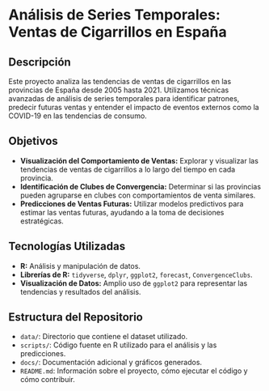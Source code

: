 # Análisis de Series Temporales: Ventas de Cigarrillos en España

## Descripción
Este proyecto analiza las tendencias de ventas de cigarrillos en las provincias de España desde 2005 hasta 2021. Utilizamos técnicas avanzadas de análisis de series temporales para identificar patrones, predecir futuras ventas y entender el impacto de eventos externos como la COVID-19 en las tendencias de consumo.

## Objetivos
- **Visualización del Comportamiento de Ventas:** Explorar y visualizar las tendencias de ventas de cigarrillos a lo largo del tiempo en cada provincia.
- **Identificación de Clubes de Convergencia:** Determinar si las provincias pueden agruparse en clubes con comportamientos de venta similares.
- **Predicciones de Ventas Futuras:** Utilizar modelos predictivos para estimar las ventas futuras, ayudando a la toma de decisiones estratégicas.

## Tecnologías Utilizadas
- **R:** Análisis y manipulación de datos.
- **Librerías de R:** `tidyverse`, `dplyr`, `ggplot2`, `forecast`, `ConvergenceClubs`.
- **Visualización de Datos:** Amplio uso de `ggplot2` para representar las tendencias y resultados del análisis.

## Estructura del Repositorio
- `data/`: Directorio que contiene el dataset utilizado.
- `scripts/`: Código fuente en R utilizado para el análisis y las predicciones.
- `docs/`: Documentación adicional y gráficos generados.
- `README.md`: Información sobre el proyecto, cómo ejecutar el código y cómo contribuir.
